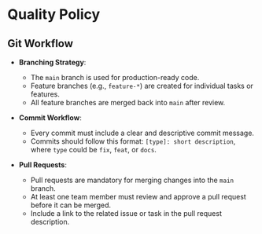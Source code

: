 # Quality Policy

## Git Workflow
- **Branching Strategy**: 
  - The `main` branch is used for production-ready code.
  - Feature branches (e.g., `feature-*`) are created for individual tasks or features.
  - All feature branches are merged back into `main` after review.

- **Commit Workflow**:
  - Every commit must include a clear and descriptive commit message.
  - Commits should follow this format: `[type]: short description`, where `type` could be `fix`, `feat`, or `docs`.

- **Pull Requests**:
  - Pull requests are mandatory for merging changes into the `main` branch.
  - At least one team member must review and approve a pull request before it can be merged.
  - Include a link to the related issue or task in the pull request description.
